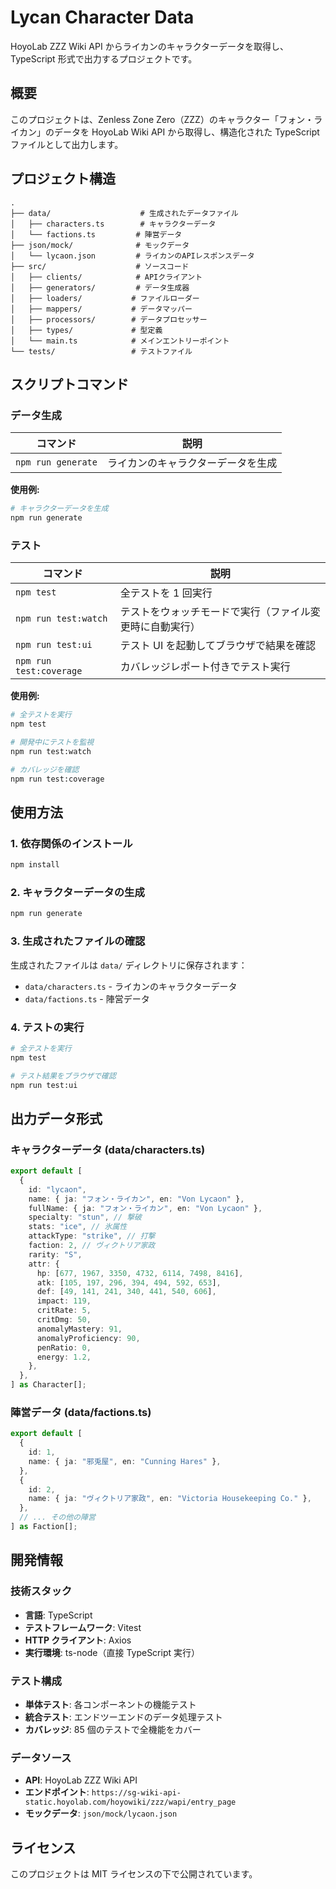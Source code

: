 # Lycan Character Data

HoyoLab ZZZ Wiki API からライカンのキャラクターデータを取得し、TypeScript 形式で出力するプロジェクトです。

## 概要

このプロジェクトは、Zenless Zone Zero（ZZZ）のキャラクター「フォン・ライカン」のデータを HoyoLab Wiki API から取得し、構造化された TypeScript ファイルとして出力します。

## プロジェクト構造

```
.
├── data/                    # 生成されたデータファイル
│   ├── characters.ts        # キャラクターデータ
│   └── factions.ts         # 陣営データ
├── json/mock/              # モックデータ
│   └── lycaon.json         # ライカンのAPIレスポンスデータ
├── src/                    # ソースコード
│   ├── clients/            # APIクライアント
│   ├── generators/         # データ生成器
│   ├── loaders/           # ファイルローダー
│   ├── mappers/           # データマッパー
│   ├── processors/        # データプロセッサー
│   ├── types/             # 型定義
│   └── main.ts            # メインエントリーポイント
└── tests/                 # テストファイル
```

## スクリプトコマンド

### データ生成

| コマンド           | 説明                               |
| ------------------ | ---------------------------------- |
| `npm run generate` | ライカンのキャラクターデータを生成 |

**使用例:**

```bash
# キャラクターデータを生成
npm run generate
```

### テスト

| コマンド                | 説明                                                     |
| ----------------------- | -------------------------------------------------------- |
| `npm test`              | 全テストを 1 回実行                                      |
| `npm run test:watch`    | テストをウォッチモードで実行（ファイル変更時に自動実行） |
| `npm run test:ui`       | テスト UI を起動してブラウザで結果を確認                 |
| `npm run test:coverage` | カバレッジレポート付きでテスト実行                       |

**使用例:**

```bash
# 全テストを実行
npm test

# 開発中にテストを監視
npm run test:watch

# カバレッジを確認
npm run test:coverage
```

## 使用方法

### 1. 依存関係のインストール

```bash
npm install
```

### 2. キャラクターデータの生成

```bash
npm run generate
```

### 3. 生成されたファイルの確認

生成されたファイルは `data/` ディレクトリに保存されます：

- `data/characters.ts` - ライカンのキャラクターデータ
- `data/factions.ts` - 陣営データ

### 4. テストの実行

```bash
# 全テストを実行
npm test

# テスト結果をブラウザで確認
npm run test:ui
```

## 出力データ形式

### キャラクターデータ (data/characters.ts)

```typescript
export default [
  {
    id: "lycaon",
    name: { ja: "フォン・ライカン", en: "Von Lycaon" },
    fullName: { ja: "フォン・ライカン", en: "Von Lycaon" },
    specialty: "stun", // 撃破
    stats: "ice", // 氷属性
    attackType: "strike", // 打撃
    faction: 2, // ヴィクトリア家政
    rarity: "S",
    attr: {
      hp: [677, 1967, 3350, 4732, 6114, 7498, 8416],
      atk: [105, 197, 296, 394, 494, 592, 653],
      def: [49, 141, 241, 340, 441, 540, 606],
      impact: 119,
      critRate: 5,
      critDmg: 50,
      anomalyMastery: 91,
      anomalyProficiency: 90,
      penRatio: 0,
      energy: 1.2,
    },
  },
] as Character[];
```

### 陣営データ (data/factions.ts)

```typescript
export default [
  {
    id: 1,
    name: { ja: "邪兎屋", en: "Cunning Hares" },
  },
  {
    id: 2,
    name: { ja: "ヴィクトリア家政", en: "Victoria Housekeeping Co." },
  },
  // ... その他の陣営
] as Faction[];
```

## 開発情報

### 技術スタック

- **言語**: TypeScript
- **テストフレームワーク**: Vitest
- **HTTP クライアント**: Axios
- **実行環境**: ts-node（直接 TypeScript 実行）

### テスト構成

- **単体テスト**: 各コンポーネントの機能テスト
- **統合テスト**: エンドツーエンドのデータ処理テスト
- **カバレッジ**: 85 個のテストで全機能をカバー

### データソース

- **API**: HoyoLab ZZZ Wiki API
- **エンドポイント**: `https://sg-wiki-api-static.hoyolab.com/hoyowiki/zzz/wapi/entry_page`
- **モックデータ**: `json/mock/lycaon.json`

## ライセンス

このプロジェクトは MIT ライセンスの下で公開されています。
